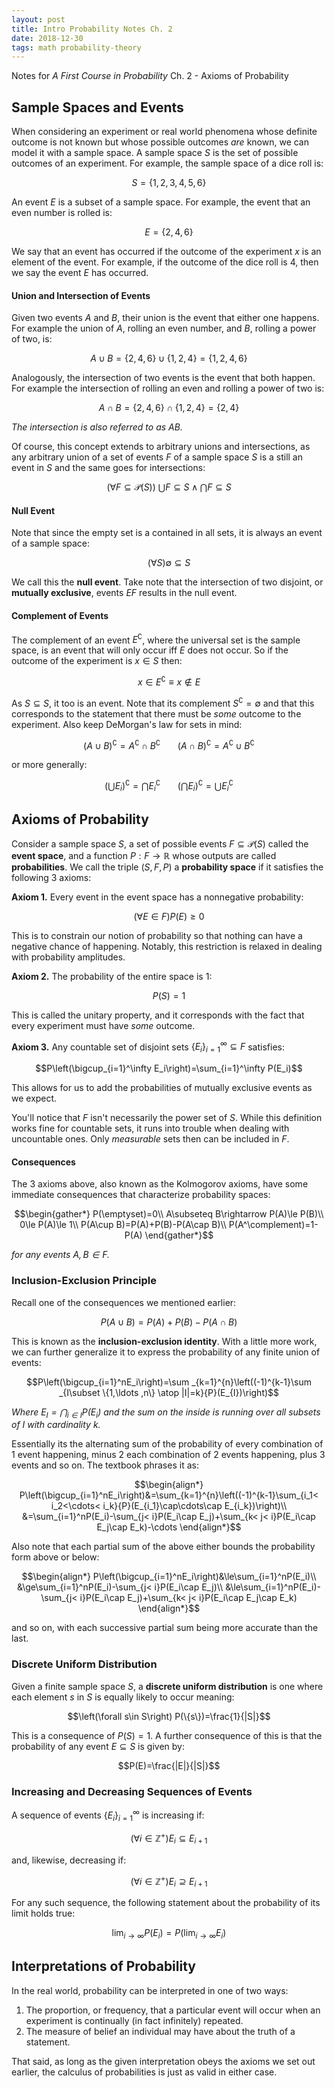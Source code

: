 ```yaml
---
layout: post
title: Intro Probability Notes Ch. 2
date: 2018-12-30
tags: math probability-theory
---
```

Notes for *A First Course in Probability* Ch. 2 - Axioms of Probability

## Sample Spaces and Events
When considering an experiment or real world phenomena whose definite outcome is not known but whose possible outcomes *are* known, we can model it with a sample space. A sample space $S$ is the set of possible outcomes of an experiment. For example, the sample space of a dice roll is:

$$S=\{1,2,3,4,5,6\}$$

An event $E$ is a subset of a sample space. For example, the event that an even number is rolled is:

$$E=\{2,4,6\}$$

We say that an event has occurred if the outcome of the experiment $x$ is an element of the event. For example, if the outcome of the dice roll is $4$, then we say the event $E$ has occurred.

<!--more-->

#### Union and Intersection of Events
Given two events $A$ and $B$, their union is the event that either one happens. For example the union of $A$, rolling an even number, and $B$, rolling a power of two, is:

$$A\cup B=\{2,4,6\}\cup\{1,2,4\}=\{1,2,4,6\}$$

Analogously, the intersection of two events is the event that both happen. For example the intersection of rolling an even and rolling a power of two is:

$$A\cap B=\{2,4,6\}\cap\{1,2,4\}=\{2,4\}$$

*The intersection is also referred to as $AB$.*

Of course, this concept extends to arbitrary unions and intersections, as any arbitrary union of a set of events $F$ of a sample space $S$ is a still an event in $S$ and the same goes for intersections:

$$\left(\forall F\subseteq\mathcal{P}(S)\right)\ \bigcup F\subseteq S\wedge \bigcap F\subseteq S$$

#### Null Event
Note that since the empty set is a contained in all sets, it is always an event of a sample space:

$$\left(\forall S\right)\emptyset\subseteq S$$

We call this the **null event**. Take note that the intersection of two disjoint, or **mutually exclusive**, events $EF$ results in the null event.

#### Complement of Events
The complement of an event $E^\complement$, where the universal set is the sample space, is an event that will only occur iff $E$ does not occur. So if the outcome of the experiment is $x\in S$ then:

$$x\in E^\complement\equiv x\not\in E$$

As $S\subseteq S$, it too is an event. Note that its complement $S^\complement=\emptyset$ and that this corresponds to the statement that there must be *some* outcome to the experiment. Also keep DeMorgan's law for sets in mind:

$$(A\cup B)^\complement = A^\complement\cap B^\complement\ \ \ \ \ \ \ (A\cap B)^\complement = A^\complement\cup B^\complement$$

or more generally:

$$\left(\bigcup E_i\right)^\complement=\bigcap E_i^\complement\ \ \ \ \ \ \  \left(\bigcap E_i\right)^\complement=\bigcup E_i^\complement$$

## Axioms of Probability
Consider a sample space $S$, a set of possible events $F\subseteq \mathcal{P}(S)$ called the **event space**, and a function $P:F\to\mathbb R$ whose outputs are called **probabilities**. We call the triple $(S,F,P)$ a **probability space** if it satisfies the following 3 axioms:

**Axiom 1.** Every event in the event space has a nonnegative probability:

$$\left(\forall E\in F\right) P(E)\ge0$$

This is to constrain our notion of probability so that nothing can have a negative chance of happening. Notably, this restriction is relaxed in dealing with probability amplitudes.

**Axiom 2.** The probability of the entire space is $1$:

$$P(S)=1$$

This is called the unitary property, and it corresponds with the fact that every experiment must have *some* outcome.

**Axiom 3.** Any countable set of disjoint sets $\{E_i\}_{i=1}^\infty\subseteq F$ satisfies:

$$P\left(\bigcup_{i=1}^\infty E_i\right)=\sum_{i=1}^\infty P(E_i)$$

This allows for us to add the probabilities of mutually exclusive events as we expect.

You'll notice that $F$ isn't necessarily the power set of $S$. While this definition works fine for countable sets, it runs into trouble when dealing with uncountable ones. Only *measurable* sets then can be included in $F$.

#### Consequences
The 3 axioms above, also known as the Kolmogorov axioms, have some immediate consequences that characterize probability spaces:

$$\begin{gather*}
P(\emptyset)=0\\
A\subseteq B\rightarrow P(A)\le P(B)\\
0\le P(A)\le 1\\
P(A\cup B)=P(A)+P(B)-P(A\cap B)\\
P(A^\complement)=1-P(A)
\end{gather*}$$

<!-- - $P(\emptyset)=0$
- $A\subseteq B\implies P(A)\le P(B)$
- $0\le P(A)\le 1$
- $P(A\cup B)=P(A)+P(B)-P(A\cap B)$
- $P(A^\complement)=1-P(A)$ -->

*for any events $A,B\in F$.*

### Inclusion-Exclusion Principle
Recall one of the consequences we mentioned earlier:

$$P(A\cup B)=P(A)+P(B)-P(A\cap B)$$

This is known as the **inclusion-exclusion identity**. With a little more work, we can further generalize it to express the probability of any finite union of events:

$$P\left(\bigcup_{i=1}^nE_i\right)=\sum _{k=1}^{n}\left((-1)^{k-1}\sum _{I\subset \{1,\ldots ,n\} \atop |I|=k}{P}(E_{I})\right)$$

*Where $E_I=\bigcap_{i\in I}P(E_i)$ and the sum on the inside is running over all subsets of $I$ with cardinality $k$.*

Essentially its the alternating sum of the probability of every combination of 1 event happening, minus 2 each combination of 2 events happening, plus 3 events and so on. The textbook phrases it as:

$$\begin{align*}
P\left(\bigcup_{i=1}^nE_i\right)&=\sum_{k=1}^{n}\left((-1)^{k-1}\sum_{i_1< i_2<\cdots< i_k}{P}(E_{i_1}\cap\cdots\cap E_{i_k})\right)\\
&=\sum_{i=1}^nP(E_i)-\sum_{j< i}P(E_i\cap E_j)+\sum_{k< j< i}P(E_i\cap E_j\cap E_k)-\cdots
\end{align*}$$

Also note that each partial sum of the above either bounds the probability form above or below:

$$\begin{align*}
P\left(\bigcup_{i=1}^nE_i\right)&\le\sum_{i=1}^nP(E_i)\\
&\ge\sum_{i=1}^nP(E_i)-\sum_{j< i}P(E_i\cap E_j)\\
&\le\sum_{i=1}^nP(E_i)-\sum_{j< i}P(E_i\cap E_j)+\sum_{k< j< i}P(E_i\cap E_j\cap E_k)
\end{align*}$$

and so on, with each successive partial sum being more accurate than the last.

### Discrete Uniform Distribution
Given a finite sample space $S$, a **discrete uniform distribution** is one where each element $s$ in $S$ is equally likely to occur meaning:

$$\left(\forall s\in S\right) P(\{s\})=\frac{1}{|S|}$$

This is a consequence of $P(S)=1$. A further consequence of this is that the probability of any event $E\subseteq S$ is given by:

$$P(E)=\frac{|E|}{|S|}$$

### Increasing and Decreasing Sequences of Events
A sequence of events $\{E_i\}_{i=1}^\infty$ is increasing if:

$$\left(\forall i\in\mathbb Z^+\right) E_i\subseteq E_{i+1}$$

and, likewise, decreasing if:

$$\left(\forall i\in\mathbb Z^+\right) E_i\supseteq E_{i+1}$$

For any such sequence, the following statement about the probability of its limit holds true:

$$\lim_{i\to\infty}P(E_i)=P\left(\lim_{i\to\infty}E_i\right)$$

## Interpretations of Probability
In the real world, probability can be interpreted in one of two ways:

1. The proportion, or frequency, that a particular event will occur when an experiment is continually (in fact infinitely) repeated.
2. The measure of belief an individual may have about the truth of a statement.

That said, as long as the given interpretation obeys the axioms we set out earlier, the calculus of probabilities is just as valid in either case.
